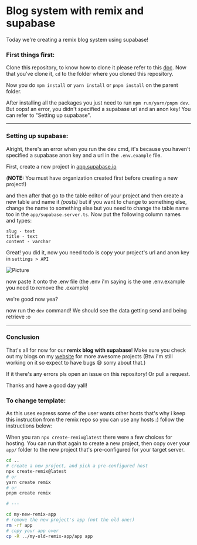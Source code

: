 # Blog system with remix and supabase

Today we're creating a remix blog system using supabase!

### First things first:

Clone this repository, to know how to clone it please refer to this [doc](https://docs.github.com/en/repositories/creating-and-managing-repositories/cloning-a-repository).
Now that you've clone it, `cd` to the folder where you cloned this repository.

Now you do `npm install` or `yarn install` or `pnpm install` on the parent folder.

After installing all the packages you just need to run `npm run/yarn/pnpm dev`. But oops! an error, you didn't specified a supabase url and an anon key!
You can refer to "Setting up supabase".

---

### Setting up supabase:

Alright, there's an error when you run the dev cmd, it's because you haven't specified a supabase anon key and a url in the `.env.example` file.

First, create a new project in [app.supabase.io](https://app.supabase.io)

(**NOTE:** You must have organization created first before creating a new project!)

and then after that go to the table editor of your project and then create a new table and name it _(posts)_ but if you want to change to something else, change the name to something else but you need to change the table name too in the `app/supabase.server.ts`.
Now put the following column names and types:

```
slug - text
title - text
content - varchar
```

Great! you did it, now you need todo is copy your project's url and anon key in `settings > API`

![Picture](https://imgur.com/a/0pHajHa)

now paste it onto the .env file (the .env i'm saying is the one .env.example you need to remove the .example)

we're good now yea?

now run the `dev` command! We should see the data getting send and being retrieve :o

---

### Conclusion

That's all for now for our **remix blog with supabase**! Make sure you check out my blogs on my [website](https://johnsiras.netlify.app) for more awesome projects (Btw i'm still working on it so expect to have bugs 😅 sorry about that.)

If it there's any errors pls open an issue on this repository! Or pull a request.

Thanks and have a good day yall!

### To change template:

As this uses express some of the user wants other hosts that's why i keep this instruction from the remix repo so you can use any hosts :) follow the instructions below:

When you ran `npx create-remix@latest` there were a few choices for hosting. You can run that again to create a new project, then copy over your `app/` folder to the new project that's pre-configured for your target server.

```sh
cd ..
# create a new project, and pick a pre-configured host
npx create-remix@latest
# or
yarn create remix
# or
pnpm create remix

# ---

cd my-new-remix-app
# remove the new project's app (not the old one!)
rm -rf app
# copy your app over
cp -R ../my-old-remix-app/app app
```
